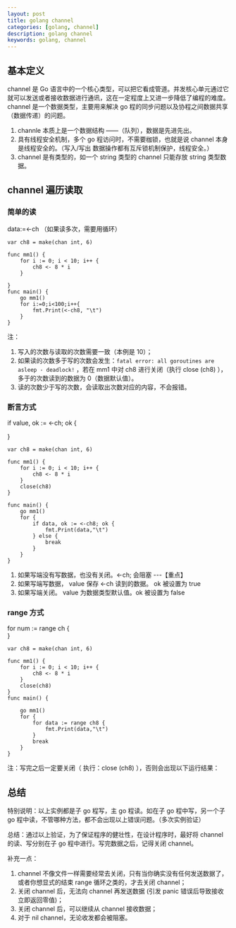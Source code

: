 ```yaml
---
layout: post
title: golang channel
categories: [golang, channel]
description: golang channel
keywords: golang, channel
---
```


## 基本定义
channel 是 Go 语言中的一个核心类型，可以把它看成管道。并发核心单元通过它就可以发送或者接收数据进行通讯，这在一定程度上又进一步降低了编程的难度。channel 是一个数据类型，主要用来解决 go 程的同步问题以及协程之间数据共享（数据传递）的问题。

1. channle 本质上是一个数据结构 ——（队列），数据是先进先出。
2. 具有线程安全机制，多个 go 程访问时，不需要枷锁，也就是说 channel 本身是线程安全的。（写入/写出 数据操作都有互斥锁机制保护，线程安全。）
3. channel 是有类型的，如一个 string 类型的 channel 只能存放 string 类型数据。

## channel 遍历读取
### 简单的读
data:=<-ch   （如果读多次，需要用循环）

``` golang
var ch8 = make(chan int, 6)
 
func mm1() {
	for i := 0; i < 10; i++ {
		ch8 <- 8 * i
	}
 
}
func main() {
	go mm1()
	for i:=0;i<100;i++{
		fmt.Print(<-ch8, "\t")
	}
}
```

注：
1. 写入的次数与读取的次数需要一致（本例是 10）；
2. 如果读的次数多于写的次数会发生：`fatal error: all goroutines are asleep - deadlock!` ，若在 mm1 中对 ch8 进行关闭（执行  close (ch8) ），多于的次数读到的数据为 0（数据默认值）。
3. 读的次数少于写的次数，会读取出次数对应的内容，不会报错。

### 断言方式
if  value, ok := <-ch; ok {

}

``` golang
var ch8 = make(chan int, 6)
 
func mm1() {
	for i := 0; i < 10; i++ {
		ch8 <- 8 * i
	}
	close(ch8)
}

func main() {
	go mm1()
	for {
		if data, ok := <-ch8; ok {
			fmt.Print(data,"\t")
		} else {
			break
		}
	}
}
```

1. 如果写端没有写数据，也没有关闭。<-ch; 会阻塞  ---【重点】
2. 如果写端写数据， value 保存 <-ch 读到的数据。 ok 被设置为 true
3. 如果写端关闭。 value 为数据类型默认值。ok 被设置为 false

### range 方式
for num := range ch {    
}

``` golang
var ch8 = make(chan int, 6)
 
func mm1() {
	for i := 0; i < 10; i++ {
		ch8 <- 8 * i
	}
	close(ch8)
}
func main() {
 
	go mm1()
	for {
		for data := range ch8 {
			fmt.Print(data,"\t")
		}
		break
	}
}
```
注：写完之后一定要关闭（ 执行：close (ch8)  ），否则会出现以下运行结果：

## 总结
特别说明：以上实例都是子 go 程写，主 go 程读。如在子 go 程中写，另一个子 go 程中读，不管哪种方法，都不会出现以上错误问题。（多次实例验证）

总结：通过以上验证，为了保证程序的健壮性，在设计程序时，最好将 channel 的读、写分别在子 go 程中进行。写完数据之后，记得关闭 channel。

补充一点：
1. channel 不像文件一样需要经常去关闭，只有当你确实没有任何发送数据了，或者你想显式的结束 range 循环之类的，才去关闭 channel；
2. 关闭 channel 后，无法向 channel 再发送数据 (引发 panic 错误后导致接收立即返回零值)；
3. 关闭 channel 后，可以继续从 channel 接收数据；
4. 对于 nil channel，无论收发都会被阻塞。